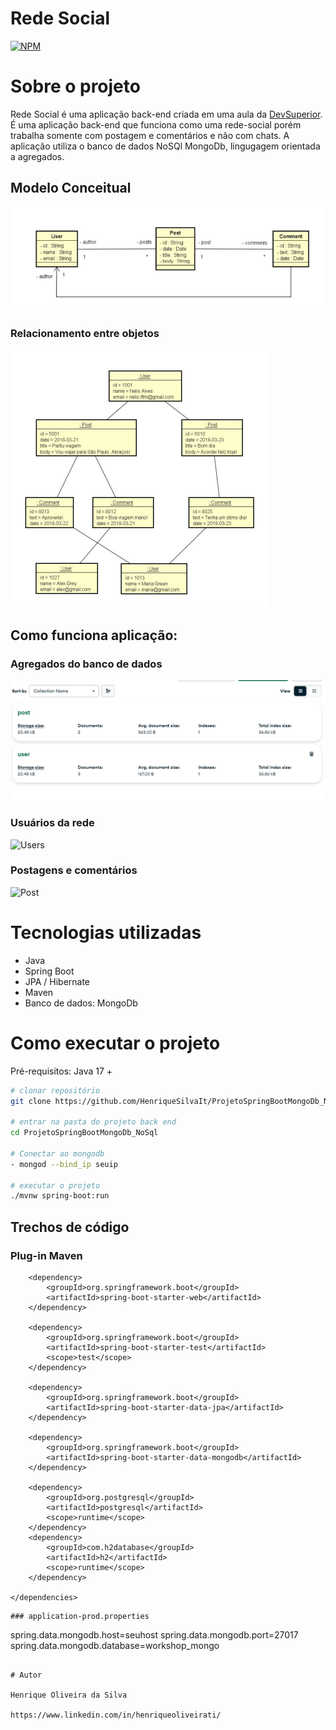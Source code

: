 # Rede Social
[![NPM](https://img.shields.io/badge/licence-MIT-blue)](https://github.com/HenriqueSilvaIt/ProjetoSpringBootMongoDb_NoSql/blob/main/LICENSE) 

# Sobre o projeto

Rede Social é uma aplicação back-end criada em uma aula da [DevSuperior](https://devsuperior.com "Site da DevSuperior").
É uma aplicação back-end que funciona como uma rede-social porém trabalha somente com
postagem e comentários e não com chats.
A aplicação utiliza o banco de dados NoSQl MongoDb, lingugagem orientada a agregados.

## Modelo Conceitual
![Modelo Domínio](https://github.com/HenriqueSilvaIt/Assets/blob/main/MongoDbProject/Modelo%20Conceitual.png) 

### Relacionamento entre objetos

![Objects](https://github.com/HenriqueSilvaIt/Assets/blob/main/MongoDbProject/Relacionamento%20entre%20objetos.png)

## Como funciona aplicação:

### Agregados do banco de dados

![Banco](https://github.com/HenriqueSilvaIt/Assets/blob/main/MongoDbProject/Banco%20MongoD.png)

### Usuários da rede

![Users](https://github.com/HenriqueSilvaIt/Assets/blob/main/MongoDbProject/Agregado%20usu%C3%A1rio.png)

### Postagens e comentários

![Post](https://github.com/HenriqueSilvaIt/Assets/blob/main/MongoDbProject/postagem%20com%20coment%C3%A1rios.png)

# Tecnologias utilizadas

- Java
- Spring Boot
- JPA / Hibernate
- Maven
- Banco de dados: MongoDb

# Como executar o projeto

Pré-requisitos: Java 17 +

```bash
# clonar repositório
git clone https://github.com/HenriqueSilvaIt/ProjetoSpringBootMongoDb_NoSql.git

# entrar na pasta do projeto back end
cd ProjetoSpringBootMongoDb_NoSql

# Conectar ao mongodb
- mongod --bind_ip seuip

# executar o projeto
./mvnw spring-boot:run
```

## Trechos de código

### Plug-in Maven

 <dependencies>
  
        <dependency>
            <groupId>org.springframework.boot</groupId>
            <artifactId>spring-boot-starter-web</artifactId>
        </dependency>

        <dependency>
            <groupId>org.springframework.boot</groupId>
            <artifactId>spring-boot-starter-test</artifactId>
            <scope>test</scope>
        </dependency>

        <dependency>
            <groupId>org.springframework.boot</groupId>
            <artifactId>spring-boot-starter-data-jpa</artifactId>
        </dependency>

        <dependency>
            <groupId>org.springframework.boot</groupId>
            <artifactId>spring-boot-starter-data-mongodb</artifactId>
        </dependency>

        <dependency>
            <groupId>org.postgresql</groupId>
            <artifactId>postgresql</artifactId>
            <scope>runtime</scope>
        </dependency>
        <dependency>
            <groupId>com.h2database</groupId>
            <artifactId>h2</artifactId>
            <scope>runtime</scope>
        </dependency>
        
    </dependencies>
```
### application-prod.properties

```
spring.data.mongodb.host=seuhost
spring.data.mongodb.port=27017
spring.data.mongodb.database=workshop_mongo
```

# Autor

Henrique Oliveira da Silva

https://www.linkedin.com/in/henriqueoliveirati/
